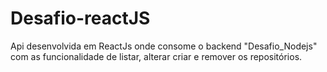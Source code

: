 # Desafio-reactJS
Api desenvolvida em ReactJs onde consome o backend "Desafio_Nodejs" com as funcionalidade de  listar, alterar  criar e remover os repositórios. 
